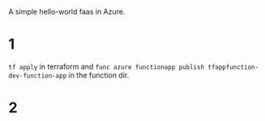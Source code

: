A simple hello-world faas in Azure.

# 1
`tf apply` in terraform and `func azure functionapp publish tfappfunction-dev-function-app` in the function dir.

# 2
